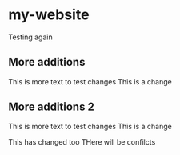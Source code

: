 # my-website
Testing again
## More additions
This is more text to test changes
This is a change

## More additions 2
This is more text to test changes
This is a change

This has changed too 
THere will be confilcts
